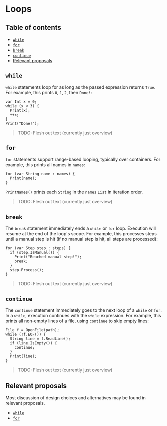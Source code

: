# Loops

<!--
Part of the Carbon Language project, under the Apache License v2.0 with LLVM
Exceptions. See /LICENSE for license information.
SPDX-License-Identifier: Apache-2.0 WITH LLVM-exception
-->

<!-- toc -->

## Table of contents

-   [`while`](#while)
-   [`for`](#for)
-   [`break`](#break)
-   [`continue`](#continue)
-   [Relevant proposals](#relevant-proposals)

<!-- tocstop -->

## `while`

`while` statements loop for as long as the passed expression returns `True`. For
example, this prints `0`, `1`, `2`, then `Done!`:

```carbon
var Int x = 0;
while (x < 3) {
  Print(x);
  ++x;
}
Print("Done!");
```

> TODO: Flesh out text (currently just overview)

## `for`

`for` statements support range-based looping, typically over containers. For
example, this prints all names in `names`:

```carbon
for (var String name : names) {
  Print(name);
}
```

`PrintNames()` prints each `String` in the `names` `List` in iteration order.

> TODO: Flesh out text (currently just overview)

## `break`

The `break` statement immediately ends a `while` or `for` loop. Execution will
resume at the end of the loop's scope. For example, this processes steps until a
manual step is hit (if no manual step is hit, all steps are processed):

```carbon
for (var Step step : steps) {
  if (step.IsManual()) {
    Print("Reached manual step!");
    break;
  }
  step.Process();
}
```

> TODO: Flesh out text (currently just overview)

## `continue`

The `continue` statement immediately goes to the next loop of a `while` or
`for`. In a `while`, execution continues with the `while` expression. For
example, this prints all non-empty lines of a file, using `continue` to skip
empty lines:

```carbon
File f = OpenFile(path);
while (!f.EOF()) {
  String line = f.ReadLine();
  if (line.IsEmpty()) {
    continue;
  }
  Print(line);
}
```

> TODO: Flesh out text (currently just overview)

## Relevant proposals

Most discussion of design choices and alternatives may be found in relevant
proposals.

-   [`while`](/proposals/p0340.md)
-   [`for`](/proposals/p0353.md)
